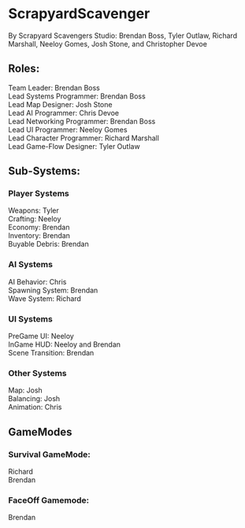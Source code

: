 # ScrapyardScavenger

By Scrapyard Scavengers Studio:
Brendan Boss, Tyler Outlaw, Richard Marshall, Neeloy Gomes, Josh Stone, and Christopher Devoe

## Roles:
Team Leader: Brendan Boss  
Lead Systems Programmer: Brendan Boss  
Lead Map Designer: Josh Stone  
Lead AI Programmer: Chris Devoe  
Lead Networking Programmer: Brendan Boss  
Lead UI Programmer: Neeloy Gomes  
Lead Character Programmer: Richard Marshall  
Lead Game-Flow Designer: Tyler Outlaw  

## Sub-Systems:
### Player Systems
Weapons: Tyler  
Crafting: Neeloy  
Economy: Brendan  
Inventory: Brendan  
Buyable Debris: Brendan  

### AI Systems
AI Behavior: Chris  
Spawning System: Brendan  
Wave System: Richard  

### UI Systems
PreGame UI: Neeloy  
InGame HUD: Neeloy and Brendan  
Scene Transition: Brendan  

### Other Systems
Map: Josh  
Balancing: Josh  
Animation: Chris  

## GameModes
### Survival GameMode:
Richard  
Brendan  

### FaceOff Gamemode:
Brendan  
